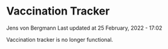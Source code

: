 Vaccination Tracker
================
Jens von Bergmann
Last updated at 25 February, 2022 - 17:02

Vaccination tracker is no longer functional.
